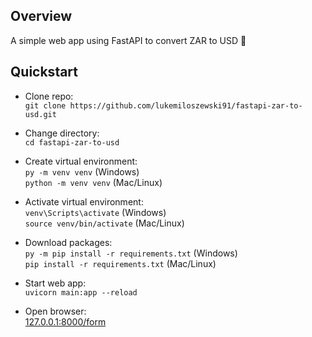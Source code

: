 ## Overview

A simple web app using FastAPI to convert ZAR to USD 💱

## Quickstart

* Clone repo:  
`git clone https://github.com/lukemiloszewski91/fastapi-zar-to-usd.git`

* Change directory:  
`cd fastapi-zar-to-usd`

* Create virtual environment:  
`py -m venv venv` (Windows)   
`python -m venv venv` (Mac/Linux)

* Activate virtual environment:  
`venv\Scripts\activate` (Windows)   
`source venv/bin/activate` (Mac/Linux)

* Download packages:  
`py -m pip install -r requirements.txt` (Windows)   
`pip install -r requirements.txt` (Mac/Linux)

* Start web app:   
`uvicorn main:app --reload`

* Open browser:   
[127.0.0.1:8000/form](http://127.0.0.1:8000/form)
